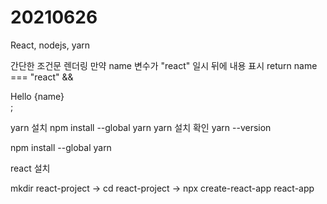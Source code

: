 # 20210626
React, nodejs, yarn

간단한 조건문 렌더링
만약 name 변수가 "react" 일시 뒤에 내용 표시
return name === "react" && <div class="App">Hello {name} </div>;

yarn 설치 npm install --global yarn
yarn 설치 확인 yarn --version

npm install --global yarn

react 설치

mkdir  react-project -> cd react-project -> npx create-react-app react-app
